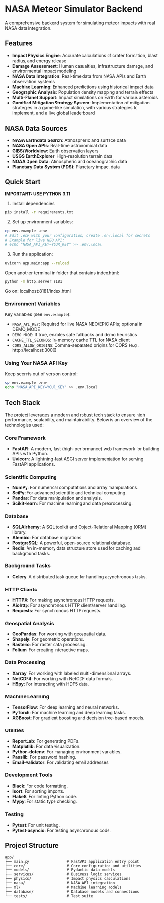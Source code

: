 # NASA Meteor Simulator Backend

A comprehensive backend system for simulating meteor impacts with real NASA data integration.

## Features

- **Impact Physics Engine**: Accurate calculations of crater formation, blast radius, and energy release
- **Damage Assessment**: Human casualties, infrastructure damage, and environmental impact modeling
- **NASA Data Integration**: Real-time data from NASA APIs and Earth observation systems
- **Machine Learning**: Enhanced predictions using historical impact data
- **Geographic Analysis**: Population density mapping and terrain effects
- **Multi-Planet Support**: Impact simulations on Earth for various asteroids
- **Gamified Mitigation Strategy System**: Implementation of mitigation strategies in a game-like simulation, with various strategies to implement, and a live global leaderboard

## NASA Data Sources

- **NASA Earthdata Search**: Atmospheric and surface data
- **NASA Open APIs**: Real-time astronomical data
- **GIBS/Worldview**: Earth observation layers
- **USGS EarthExplorer**: High-resolution terrain data
- **NOAA Open Data**: Atmospheric and oceanographic data
- **Planetary Data System (PDS)**: Planetary impact data

## Quick Start

**IMPORTANT: USE PYTHON 3.11**

1. Install dependencies:
```bash
pip install -r requirements.txt
```

2. Set up environment variables:
```bash
cp env.example .env
# Edit .env with your configuration; create .env.local for secrets
# Example for live NEO API:
# echo "NASA_API_KEY=YOUR_KEY" >> .env.local
```

3. Run the application:
```bash
uvicorn app.main:app --reload
```
Open another terminal in folder that contains index.html:
```bash
python -m http.server 8181
```
Go on:
localhost:8181/index.html


### Environment Variables

Key variables (see `env.example`):
- `NASA_API_KEY`: Required for live NASA NEO/EPIC APIs; optional in DEMO_MODE
- `DEMO_MODE`: If true, enables safe fallbacks and demo heuristics
- `CACHE_TTL_SECONDS`: In-memory cache TTL for NASA client
- `CORS_ALLOW_ORIGINS`: Comma-separated origins for CORS (e.g., http://localhost:3000)

### Using Your NASA API Key

Keep secrets out of version control:
```bash
cp env.example .env
echo "NASA_API_KEY=YOUR_KEY" >> .env.local
```

## Tech Stack

The project leverages a modern and robust tech stack to ensure high performance, scalability, and maintainability. Below is an overview of the technologies used:

### Core Framework
- **FastAPI**: A modern, fast (high-performance) web framework for building APIs with Python.
- **Uvicorn**: A lightning-fast ASGI server implementation for serving FastAPI applications.

### Scientific Computing
- **NumPy**: For numerical computations and array manipulations.
- **SciPy**: For advanced scientific and technical computing.
- **Pandas**: For data manipulation and analysis.
- **Scikit-learn**: For machine learning and data preprocessing.

### Database
- **SQLAlchemy**: A SQL toolkit and Object-Relational Mapping (ORM) library.
- **Alembic**: For database migrations.
- **PostgreSQL**: A powerful, open-source relational database.
- **Redis**: An in-memory data structure store used for caching and background tasks.

### Background Tasks
- **Celery**: A distributed task queue for handling asynchronous tasks.

### HTTP Clients
- **HTTPX**: For making asynchronous HTTP requests.
- **Aiohttp**: For asynchronous HTTP client/server handling.
- **Requests**: For synchronous HTTP requests.

### Geospatial Analysis
- **GeoPandas**: For working with geospatial data.
- **Shapely**: For geometric operations.
- **Rasterio**: For raster data processing.
- **Folium**: For creating interactive maps.

### Data Processing
- **Xarray**: For working with labeled multi-dimensional arrays.
- **NetCDF4**: For working with NetCDF data formats.
- **H5py**: For interacting with HDF5 data.

### Machine Learning
- **TensorFlow**: For deep learning and neural networks.
- **PyTorch**: For machine learning and deep learning tasks.
- **XGBoost**: For gradient boosting and decision tree-based models.

### Utilities
- **ReportLab**: For generating PDFs.
- **Matplotlib**: For data visualization.
- **Python-dotenv**: For managing environment variables.
- **Passlib**: For password hashing.
- **Email-validator**: For validating email addresses.

### Development Tools
- **Black**: For code formatting.
- **Isort**: For sorting imports.
- **Flake8**: For linting Python code.
- **Mypy**: For static type checking.

### Testing
- **Pytest**: For unit testing.
- **Pytest-asyncio**: For testing asynchronous code.

## Project Structure

```
app/
├── main.py                 # FastAPI application entry point
├── core/                   # Core configuration and utilities
├── models/                 # Pydantic data models
├── services/               # Business logic services
├── physics/                # Impact physics calculations
├── nasa/                   # NASA API integration
├── ml/                     # Machine learning models
├── database/               # Database models and connections
└── tests/                  # Test suite
```

